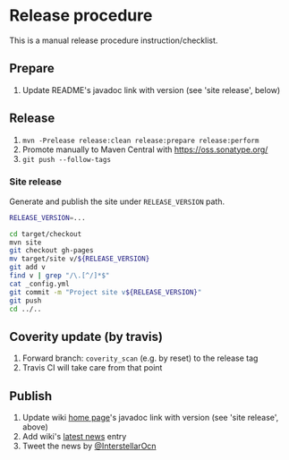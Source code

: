 # Release procedure

This is a manual release procedure instruction/checklist.


## Prepare

1. Update README's javadoc link with version (see 'site release', below)


## Release

1. `mvn -Prelease release:clean release:prepare release:perform`
1. Promote manually to Maven Central with <https://oss.sonatype.org/>
1. `git push --follow-tags`


### Site release

Generate and publish the site under `RELEASE_VERSION` path.

```sh
RELEASE_VERSION=...

cd target/checkout
mvn site
git checkout gh-pages
mv target/site v/${RELEASE_VERSION}
git add v
find v | grep "/\.[^/]*$"
cat _config.yml
git commit -m "Project site v${RELEASE_VERSION}"
git push
cd ../..
```


##  Coverity update (by travis)

1. Forward branch: `coverity_scan` (e.g. by reset) to the release tag
1. Travis CI will take care from that point


## Publish

1. Update wiki [home page](https://github.com/InterstellarOcean/terraforming/wiki)'s javadoc link with version (see 'site release', above)
1. Add wiki's [latest news](https://github.com/InterstellarOcean/terraforming/wiki) entry
1. Tweet the news by [@InterstellarOcn](https://twitter.com/InterstellarOcn)
